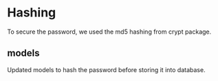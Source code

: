 # Hashing

To secure the password, we used the md5 hashing from crypt package.

## models

Updated models to hash the password before storing it into database.
